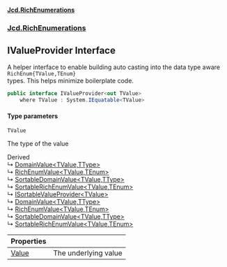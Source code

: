 #### [Jcd.RichEnumerations](index.md 'index')
### [Jcd.RichEnumerations](Jcd.RichEnumerations.md 'Jcd.RichEnumerations')

## IValueProvider<TValue> Interface

A helper interface to enable building auto casting into the data type aware `RichEnum{TValue,TEnum}`  
types. This helps minimize boilerplate code.

```csharp
public interface IValueProvider<out TValue>
    where TValue : System.IEquatable<TValue>
```
#### Type parameters

<a name='Jcd.RichEnumerations.IValueProvider_TValue_.TValue'></a>

`TValue`

The type of the value

Derived  
&#8627; [DomainValue&lt;TValue,TType&gt;](DomainValue_TValue,TType_.md 'Jcd.RichEnumerations.Classes.DomainValue<TValue,TType>')  
&#8627; [RichEnumValue&lt;TValue,TEnum&gt;](RichEnumValue_TValue,TEnum_.md 'Jcd.RichEnumerations.Classes.RichEnumValue<TValue,TEnum>')  
&#8627; [SortableDomainValue&lt;TValue,TType&gt;](SortableDomainValue_TValue,TType_.md 'Jcd.RichEnumerations.Classes.SortableDomainValue<TValue,TType>')  
&#8627; [SortableRichEnumValue&lt;TValue,TEnum&gt;](SortableRichEnumValue_TValue,TEnum_.md 'Jcd.RichEnumerations.Classes.SortableRichEnumValue<TValue,TEnum>')  
&#8627; [ISortableValueProvider&lt;TValue&gt;](ISortableValueProvider_TValue_.md 'Jcd.RichEnumerations.ISortableValueProvider<TValue>')  
&#8627; [DomainValue&lt;TValue,TType&gt;](DomainValue_TValue,TType_.md 'Jcd.RichEnumerations.Records.DomainValue<TValue,TType>')  
&#8627; [RichEnumValue&lt;TValue,TEnum&gt;](RichEnumValue_TValue,TEnum_.md 'Jcd.RichEnumerations.Records.RichEnumValue<TValue,TEnum>')  
&#8627; [SortableDomainValue&lt;TValue,TType&gt;](SortableDomainValue_TValue,TType_.md 'Jcd.RichEnumerations.Records.SortableDomainValue<TValue,TType>')  
&#8627; [SortableRichEnumValue&lt;TValue,TEnum&gt;](SortableRichEnumValue_TValue,TEnum_.md 'Jcd.RichEnumerations.Records.SortableRichEnumValue<TValue,TEnum>')

| Properties | |
| :--- | :--- |
| [Value](IValueProvider_TValue_.Value.md 'Jcd.RichEnumerations.IValueProvider<TValue>.Value') | The underlying value |
